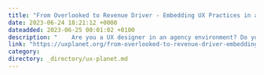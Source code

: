 ```yaml
---
title: "From Overlooked to Revenue Driver - Embedding UX Practices in a Digital Marketing Agency"
date: 2023-06-24 18:21:12 +0000
dateadded: 2023-06-25 00:01:02 +0100
description: "    Are you a UX designer in an agency environment? Do you feel like UX is undervalued in your company? Are you wondering how we can advocate…  Continue reading on UX Planet »  "
link: "https://uxplanet.org/from-overlooked-to-revenue-driver-embedding-ux-practices-in-a-digital-marketing-agency-54199fc4d687?source=rss----819cc2aaeee0---4"
category:
directory: _directory/ux-planet.md
---
```

